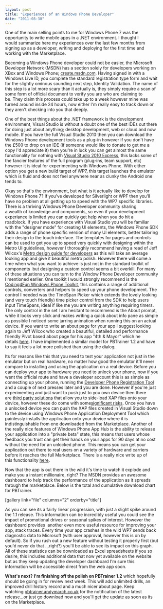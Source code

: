 ```yaml
---
layout: post
title: "Experiences of an Windows Phone Developer"
date: "2011-08-30"
---
```


One of the main selling points to me for Windows Phone 7 was the opportunity to write mobile apps in a .NET environment. I thought I would summarize here my experiences over the last few months from signing up as a developer, writing and deploying for the first time and working with the Marketplace.

Becoming a Windows Phone developer could not be easier, the Microsoft Developer Network (MSDN) has a section solely for developers working on XBox and Windows Phone; [create.msdn.com](http://create.msdn.com "create.msdn.com"). Having signed in with a Windows Live ID, you complete the standard registration type form and wait for the slightly ominous sounding next step, Identity Validation. The name of this step is a lot more scary than it actually is, they simply require a scan of some form of official document to verify you are who are claiming to be. They claim this process could take up to a week however mine was turned around inside 24 hours, now either I'm really easy to track down or they aren't checking into you that deeply.

One of the best things about the .NET framework is the development environment, Visual Studio is without a doubt one of the best IDEs out there for doing just about anything; desktop development, web or cloud and now mobile. If you have the full Visual Studio 2010 then you can download the Windows Phone development tools as a plug-in however if you don't have the £500 to drop on an IDE (if someone would like to donate to get me a copy I'd appreciate it) then you're in luck you can get almost the same functionality for nothing with [Visual Studio 2010 Express](http://create.msdn.com/en-us/resources/downloads), this lacks some of the fancier features of the full program (plug-ins, team support, etc) however it is ideal for experimenting with Windows Phone. With either option you get a new build target of WP7, this target launches the emulator which is fluid and does not feel anywhere near as clunky the Android one tends to.

Okay so that's the environment, but what is it actually like to develop for Windows Phone 7? If you've developed for Silverlight or WPF then you'll have no problem at all getting up to speed with the WP7 specific libraries. There is a thriving Windows Phone Developer community sharing a wealth of knowledge and components, so even if your development experiance is limited you can quickly get help when you do hit a roadblock. If you have experience with Visual Studio you will be familiar with the "designer mode" for creating UI elements, the Windows Phone SDK adds a range of phone specific version of many UI elements, better tailoring their design to the touch interface. The templates for pages and controls can be used to get you up to speed very quickly with designing within the Metro UI guidelines, however I thoroughly recommend having a read of Jeff Wilcox's [Metro design guide for developers](http://www.jeff.wilcox.name/2011/03/metro-design-guide-v1/) as this will take an average looking app and give it beautiful metro polish. However there will come a time when what you want to achieve is just not in the standard toolkit of components  but designing a custom control seems a bit overkill. For many of these situations you can turn to the Window Phone Developer community I mentioned earlier. One toolkit I would strongly recommend is the [Coding4Fun Windows Phone Toolkit](http://coding4fun.codeplex.com/), this contains a range of additional controls, converters and helpers to speed up your phone development. The control I needed was the TimeSpan Picker which extends the lovely looking (and very touch friendly) time picker control from the SDK to help users input TimeSpans, ideal if like me you are writing anything requiring timers. The only control in the set I am hesitant to recommend is the About prompt, while it looks very slick and makes writing a quick about info pane as simple as possible I noticed some jarring animation when running this on an actual device. If you want to write an about page for your app I suggest looking again to Jeff Wilcox who created a beautiful, detailed and performance friendly Pivot based about page for his app "4th & Mayor" which he details [here](http://www.jeff.wilcox.name/2011/07/my-app-about-page/). I have implemented a similar model for PBTrainer 1.2 and have to say it feels a lot more polished than using the dialog.

Its for reasons like this that you need to test your application not just in the emulator but on real hardware, no matter how good the emulator it'll never compare to installing and using the application on a real device. Before you can deploy your app to hardware you need to unlock your phone, now if you went the official route and have a developer account this is as simple as connecting up your phone, running the [Developer Phone Registration Tool](http://msdn.microsoft.com/en-us/library/ff769508(v=VS.92).aspx "Developer Phone Registration Tool") and a couple of next presses later and you are done. However if you're just experimenting and just want to push just to you own device then there are [third party solutions](http://www.chevronwp7.com/) that allow you to side-load XAP files onto your device, however these do come with some[significant risks](http://www.zdnet.com/blog/microsoft/walshied-windows-phone-7-that-wont-update-theres-a-fix-for-that/9365). Once you have a unlocked device you can push the XAP files created in Visual Studio down to the device using Windows Phone Application Deployment Tool which painlessly installs the application onto your device where it is indistinguishable from one downloaded from the Marketplace. Another of the really nice features of Windows Phone App Hub is the ability to release your application into a "private beta" state, this means that users whose feedback you trust can get their hands on your apps for 90 days at no cost without the need for an unlocked phone. This means you can get your application out there to real users on a variety of hardware and carriers before it reaches the full Marketplace. There is a really nice write up of this functionality [here](http://blog.tomverhoeff.nl/2011/08/13/using-private-beta-distribution-for-testing-your-wp7-app/).

Now that the app is out there in the wild it's time to watch it explode and make you a instant millionaire, right? The MSDN provides an awesome dashboard to help track the performance of the application as it spreads through the marketplace. Below is the total and cumulative download chart for PBTrainer.

\[gallery link="file" columns="2" orderby="title"\]

As you can see its a fairly linear progression, with just a slight spike around the 1.1 release. This information can be incredibly useful you could see the impact of promotional drives or seasonal spikes of interest. However the dashboard provides  another even more useful resource for improving your app, stack traces. Every time your app crashes in the wild WP7 sends back diagnostic data to Microsoft (with user approval, however this is on by default). So if you rush out a new feature without testing it properly first (but you'd never do that ...right?) you'll be able to see its impact on this graph. All of these statistics can be downloaded as Excel spreadsheets if you so desire, this includes additional data that now yet available on the website but as they keep updating the developer dashboard I'm sure this information will be accessible direct from the web app soon.

**What's next?** **I'm finishing off the polish on PBTrainer 1.2** which hopefully should be going in for review next week. This will add unlimited drills, an improved drill history record and a much nicer about page. Keep watching [pbtrainer.andymarch.co.uk](http://pbtrainer.andymarch.co.uk "pbtrainer.andymarch.co.uk") for the notification of the latest release...or just go download now and you'll get the update as soon as its on the Marketplace.
